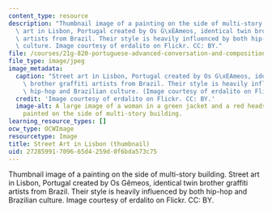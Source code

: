 ```yaml
---
content_type: resource
description: "Thumbnail image of a painting on the side of multi-story building. Street\
  \ art in Lisbon, Portugal created by Os G\xEAmeos, identical twin brother graffiti\
  \ artists from Brazil. Their style is heavily influenced by both hip-hop and Brazilian\
  \ culture. Image courtesy of erdalito on Flickr. CC: BY."
file: /courses/21g-820-portuguese-advanced-conversation-and-composition-fall-2014/27285991709665d4259d0f6bda573c75_21g-820f14-th.jpg
file_type: image/jpeg
image_metadata:
  caption: "Street art in Lisbon, Portugal created by Os G\xEAmeos, identical twin\
    \ brother graffiti artists from Brazil. Their style is heavily influenced by both\
    \ hip-hop and Brazilian culture. (Image courtesy of erdalito on Flickr. CC: BY.)"
  credit: 'Image courtesy of erdalito on Flickr. CC: BY.'
  image-alt: A large image of a woman in a green jacket and a red headscarf has been
    painted on the side of multi-story building.
learning_resource_types: []
ocw_type: OCWImage
resourcetype: Image
title: Street Art in Lisbon (thumbnail)
uid: 27285991-7096-65d4-259d-0f6bda573c75
---
```

Thumbnail image of a painting on the side of multi-story building. Street art in Lisbon, Portugal created by Os Gêmeos, identical twin brother graffiti artists from Brazil. Their style is heavily influenced by both hip-hop and Brazilian culture. Image courtesy of erdalito on Flickr. CC: BY.


